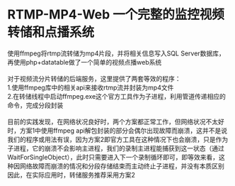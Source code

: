 # RTMP-MP4-Web 一个完整的监控视频转储和点播系统
使用ffmpeg将rtmp流转储为mp4片段，并将相关信息写入SQL Server数据库，再使用php+datatable做了一个简单的视频点播web系统<br>
<br>
对于视频流分片转储的后端服务，这里提供了两套等效的程序：<br>
1.使用ffmpeg库中的相关api来接收rtmp流并封装为mp4文件<br>
2.在转储线程中启动ffmpeg.exe这个官方工具作为子进程，利用管道传递相应的命令，完成分段封装<br><br>
目前的实践发现，在网络状况良好时，两个方案都正常工作，但网络状况不太好时，方案1中使用ffmpeg api解包封装的部分会偶尔出现故障而崩溃，这并不是说我们的程序或用法有误，因为方案2即官方工具在这种情况下也会崩溃，只是作为子进程，它的崩溃不会影响主进程，我们的录制主进程能捕获到这一状态（通过WaitForSingleObject），此时只需要进入下一个录制循环即可，即等效来看，这种因网络故障而崩溃的情况和分段存储结束而主动终止子进程，并没有本质区别<br>
因此，在实际应用时，转储服务推荐采用方案2
